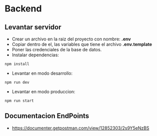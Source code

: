 # Backend

## Levantar servidor

* Crear un archivo en la raiz del proyecto con nombre: **.env**
* Copiar dentro de el, las variables que tiene el archivo **.env.template**
* Poner las credenciales de la base de datos.
* Instalar dependencias:

```
npm install
```

* Levantar en modo desarrollo:

```
npm run dev
```

* Levantar en modo produccion:

```
npm run start
```

## Documentacion EndPoints

* https://documenter.getpostman.com/view/12852303/2s9Y5eNzBS